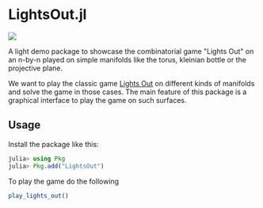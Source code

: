 # LightsOut.jl

[![][docs-stable-img]][docs-stable-url]

A light demo package to showcase the combinatorial game "Lights Out" on an n-by-n played on simple manifolds like the torus, kleinian bottle or the projective plane.

We want to play the classic game [Lights Out](https://en.wikipedia.org/wiki/Lights_Out_(game)) on different kinds of manifolds and solve the game in those cases. The main feature of this package is a graphical interface to play the game on such surfaces.

## Usage

Install the package like this: 

```julia
julia> using Pkg
julia> Pkg.add("LightsOut")
```

To play the game do the following

```julia 
play_lights_out()
```


[docs-stable-img]: https://img.shields.io/badge/docs-dev-blue.svg
[docs-stable-url]: https://fabianmaeurer.github.io/LightsOut.jl/